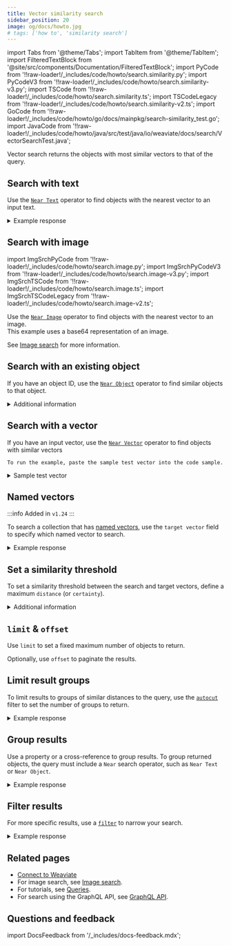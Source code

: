 ```yaml
---
title: Vector similarity search
sidebar_position: 20
image: og/docs/howto.jpg
# tags: ['how to', 'similarity search']
---
```


import Tabs from '@theme/Tabs';
import TabItem from '@theme/TabItem';
import FilteredTextBlock from '@site/src/components/Documentation/FilteredTextBlock';
import PyCode from '!!raw-loader!/_includes/code/howto/search.similarity.py';
import PyCodeV3 from '!!raw-loader!/_includes/code/howto/search.similarity-v3.py';
import TSCode from '!!raw-loader!/_includes/code/howto/search.similarity.ts';
import TSCodeLegacy from '!!raw-loader!/_includes/code/howto/search.similarity-v2.ts';
import GoCode from '!!raw-loader!/_includes/code/howto/go/docs/mainpkg/search-similarity_test.go';
import JavaCode from '!!raw-loader!/_includes/code/howto/java/src/test/java/io/weaviate/docs/search/VectorSearchTest.java';

Vector search returns the objects with most similar vectors to that of the query.

## Search with text

Use the [`Near Text`](../api/graphql/search-operators.md#neartext) operator to find objects with the nearest vector to an input text.

<Tabs groupId="languages">
  <TabItem value="py" label="Python Client v4">
    <FilteredTextBlock
      text={PyCode}
      startMarker="# GetNearTextPython"
      endMarker="# END GetNearTextPython"
      language="python"
    />
  </TabItem>

  <TabItem value="py3" label="Python Client v3">
    <FilteredTextBlock
      text={PyCodeV3}
      startMarker="# GetNearTextPython"
      endMarker="# END GetNearTextPython"
      language="pyv3"
    />
  </TabItem>

  <TabItem value="js" label="JS/TS Client v3">
    <FilteredTextBlock
      text={TSCode}
      startMarker="// GetNearText"
      endMarker="// END GetNearText"
      language="ts"
    />
  </TabItem>

  <TabItem value="js2" label="JS/TS Client v2">
    <FilteredTextBlock
      text={TSCodeLegacy}
      startMarker="// GetNearText"
      endMarker="// END GetNearText"
      language="tsv2"
    />
  </TabItem>

  <TabItem value="go" label="Go">
    <FilteredTextBlock
      text={GoCode}
      startMarker="// START GetNearText"
      endMarker="// END GetNearText"
      language="gonew"
    />
  </TabItem>

  <TabItem value="java" label="Java">
    <FilteredTextBlock
      text={JavaCode}
      startMarker="// START GetNearText"
      endMarker="// END GetNearText"
      language="java"
    />
  </TabItem>

  <TabItem value="graphql" label="GraphQL">
    <FilteredTextBlock
      text={PyCodeV3}
      startMarker="# GetNearTextGraphql"
      endMarker="# END GetNearTextGraphql"
      language="graphql"
    />
  </TabItem>
</Tabs>

<details>
  <summary>Example response</summary>

The output is like this:

<FilteredTextBlock
  text={PyCodeV3}
  startMarker="# START Expected nearText results"
  endMarker="# END Expected nearText results"
  language="json"
/>

</details>

## Search with image

import ImgSrchPyCode from '!!raw-loader!/_includes/code/howto/search.image.py';
import ImgSrchPyCodeV3 from '!!raw-loader!/_includes/code/howto/search.image-v3.py';
import ImgSrchTSCode from '!!raw-loader!/_includes/code/howto/search.image.ts';
import ImgSrchTSCodeLegacy from '!!raw-loader!/_includes/code/howto/search.image-v2.ts';


Use the [`Near Image`](../api/graphql/search-operators.md) operator to find objects with the nearest vector to an image.<br/>
This example uses a base64 representation of an image.

<Tabs groupId="languages">
  <TabItem value="py" label="Python Client v4">
    <FilteredTextBlock
      text={ImgSrchPyCode}
      startMarker="# START search with base64"
      endMarker="# END search with base64"
      language="py"
    />
  </TabItem>

  <TabItem value="py3" label="Python Client v3">
    <FilteredTextBlock
      text={ImgSrchPyCodeV3}
      startMarker="# START search with base64"
      endMarker="# END search with base64"
      language="pyv3"
    />
  </TabItem>

  <TabItem value="js" label="JS/TS Client v3">
    <FilteredTextBlock
      text={ImgSrchTSCode}
      startMarker="// START search with base64"
      endMarker="// END search with base64"
      language="ts"
    />
  </TabItem>

  <TabItem value="js2" label="JS/TS Client v2">
    <FilteredTextBlock
      text={ImgSrchTSCodeLegacy}
      startMarker="// START search with base64"
      endMarker="// END search with base64"
      language="tsv2"
    />
  </TabItem>

  <TabItem value="java" label="Java">
    <FilteredTextBlock
      text={JavaCode}
      startMarker="// START search with base64"
      endMarker="// END search with base64"
      language="java"
    />
  </TabItem>
</Tabs>

See [Image search](./image.md) for more information.


## Search with an existing object

If you have an object ID, use the [`Near Object`](../api/graphql/search-operators.md#nearobject) operator to find similar objects to that object.

<Tabs groupId="languages">
  <TabItem value="py" label="Python Client v4">
    <FilteredTextBlock
      text={PyCode}
      startMarker="# GetNearObjectPython"
      endMarker="# END GetNearObjectPython"
      language="python"
    />
  </TabItem>

  <TabItem value="py3" label="Python Client v3">
    <FilteredTextBlock
      text={PyCodeV3}
      startMarker="# GetNearObjectPython"
      endMarker="# END GetNearObjectPython"
      language="pyv3"
    />
  </TabItem>

  <TabItem value="js" label="JS/TS Client v3">
    <FilteredTextBlock
      text={TSCode}
      startMarker="// GetNearObject"
      endMarker="// END GetNearObject"
      language="ts"
    />
  </TabItem>

  <TabItem value="js2" label="JS/TS Client v2">
    <FilteredTextBlock
      text={TSCode}
      startMarker="// GetNearObject"
      endMarker="// END GetNearObject"
      language="tsv2"
    />
  </TabItem>

  <TabItem value="go" label="Go">
    <FilteredTextBlock
      text={GoCode}
      startMarker="// START GetNearObject"
      endMarker="// END GetNearObject"
      language="gonew"
    />
  </TabItem>

  <TabItem value="java" label="Java">
    <FilteredTextBlock
      text={JavaCode}
      startMarker="// START GetNearObject"
      endMarker="// END GetNearObject"
      language="java"
    />
  </TabItem>

  <TabItem value="graphql" label="GraphQL">
    <FilteredTextBlock
      text={PyCodeV3}
      startMarker="# START GetNearObjectGraphQL"
      endMarker="# END GetNearObjectGraphQL"
      language="graphql"
    />
  </TabItem>
</Tabs>

<details>
  <summary>
    Additional information
  </summary>
  <div>
    To get the object ID, see [Retrieve the object ID](./basics.md#retrieve-the-object-id).
  </div>
</details>


## Search with a vector

If you have an input vector, use the [`Near Vector`](../api/graphql/search-operators.md#nearvector) operator to find objects with similar vectors

<Tabs groupId="languages">
  <TabItem value="py" label="Python Client v4">
    <FilteredTextBlock
      text={PyCode}
      startMarker="# GetNearVectorPython"
      endMarker="# END GetNearVectorPython"
      language="python"
    />
  </TabItem>

  <TabItem value="py3" label="Python Client v3">
    <FilteredTextBlock
      text={PyCodeV3}
      startMarker="# GetNearVectorPython"
      endMarker="# END GetNearVectorPython"
      language="pyv3"
    />
  </TabItem>

  <TabItem value="js" label="JS/TS Client v3">
    <FilteredTextBlock
      text={TSCode}
      startMarker="// GetNearVector"
      endMarker="// END GetNearVector"
      language="ts"
    />
  </TabItem>

  <TabItem value="js2" label="JS/TS Client v2">
    <FilteredTextBlock
      text={TSCodeLegacy}
      startMarker="// GetNearVector"
      endMarker="// END GetNearVector"
      language="tsv2"
    />
  </TabItem>

  <TabItem value="go" label="Go">
    <FilteredTextBlock
      text={GoCode}
      startMarker="// START GetNearVector"
      endMarker="// END GetNearVector"
      language="gonew"
    />

    To run the example, paste the sample test vector into the code sample.

<details>
  <summary>Sample test vector</summary>

    vector := []float32{0.326901312, 0.172652353, 0.574298978, -0.877372618, 0.208563102, 0.534870921, -0.905765693, -0.240794293, 0.2483627, 0.071935073, -0.470612466, 0.899590301, 0.821722525, 0.771190126, -0.729547086, -0.891606557, 0.304722712, -0.299226525, 0.400798778, -0.438221959, 0.84784485, 0.229913025, 0.072704543, 0.754321192, -0.019145501, -0.894141594, -0.994515521, -0.593096071, -0.42883483, 0.24194537, 0.620309746, 0.632115028, 0.588728611, 0.097637792, 0.778057433, 0.218009849, -0.967106101, 0.53489523, -0.41595204, 0.242416186, -0.947618483, -0.521548494, 0.22066765, 0.656955091, -0.937464798, 0.513341425, 0.578846678, 0.249978376, -0.085722009, -0.03557413, 0.943261393, 0.085512458, -0.125636201, 0.554060472, 0.485368427, -0.645984772, 0.756222985, -0.099291789, -0.590909311, 0.233526122, 0.085346719, -0.879696717, -0.5351979, -0.959582549, 0.160636781, -0.505745761, 0.597447967, 0.637738272, -0.7560195, -0.203242247, -0.14202656, 0.0531654, -0.256164061, -0.788468035, 0.687289393, -0.361320829, -0.454431255, -0.056878361, -0.24120844, -0.559818319, -0.260802008, -0.391211829, 0.941519464, 0.427640945, -0.747279873, 0.156631127, 0.283531662, -0.567472453, -0.056855298, 0.376830341, 0.24340912, 0.203539024, -0.472871161, 0.148073935, -0.205732037, -0.113967997, 0.744806131, -0.716108348, -0.121028453, -0.260367162, 0.799248419, 0.693572742, -0.791924921, -0.23802225, 0.61424365, -0.227275991, 0.288018577, 0.43869821, -0.054773369, 0.235872433, 0.150168526, -0.148419033, -0.42652761, 0.708727207, 0.084139137, -0.72887396, -0.218030612, 0.107339953, -0.518407575, 0.835435492, 0.035034357, -0.941809022, 0.787348994, 0.563871276, 0.766441516, -0.027821565, 0.245867777, 0.667148957, 0.738303557, -0.891110299, -0.275965165, -0.768567633, -0.475590831, 0.814911332, -0.297372689, 0.278844884, 0.95130689, 0.637530377, 0.618917313, 0.175740276, -0.249863627, -0.293828547, 0.320150997, -0.197713784, -0.633765065, -0.810942827, 0.591293734, 0.388968601, 0.523304585, -0.171063703, 0.602972529, -0.450091234, 0.345062519, -0.716491932, 0.435084962, -0.991825804, 0.689999161, -0.137097366, -0.537270475, -0.14424947, -0.62181862, 0.44289108, 0.072616733, 0.114381466, -0.972054206, 0.597329412, 0.562940173, 0.549476569, -0.706469709, 0.978081921, 0.180978079, 0.162027999, 0.788607827, -0.267257907, 0.985984986, -0.563312619, -0.640888755, 0.462486684, 0.369103705, 0.650806096, -0.167334677, 0.607351556, 0.822088516, 0.796317805, -0.503272355, -0.251183198, -0.171193987, 0.022293507, 0.428948271, 0.130966005, -0.736595944, 0.304682365, 0.663292867, -0.198997943, 0.035542683, 0.118594925, -0.509118134, 0.169740121, 0.375104805, -0.379886464, -0.498633816, -0.704396843, 0.030748626, 0.944446866, 0.888355185, -0.652586251, -0.906279254, 0.926259459, -0.214344492, 0.322871291, -0.027617198, 0.20895568, 0.035279297, -0.969237773, 0.403299676, 0.428694059, 0.829344779, 0.691959507, 0.383265745, -0.782718812, 0.775060865, -0.779937498, 0.584385461, -0.459012881, 0.662861143, 0.678415842, -0.127245162, -0.634464935, 0.646265039, -0.192781253, 0.950300755, 0.211855294, -0.503585688, 0.836612346, 0.787168113, 0.865806113, 0.38960291, 0.8664508, -0.572625523, 0.56761092, -0.735380506, -0.095070433, -0.783564692, -0.208375599, 0.739675191, 0.073271624, 0.359469611, 0.227572188, 0.03146414, 0.22938932, -0.447168816, 0.997660781, 0.215311392, -0.431177845, 0.016089255, 0.502448595, -0.705274029, -0.289382977, -0.577193696, 0.966175471, -0.510154942, -0.95823724, 0.24204605, 0.365546465, -0.297344885, 0.236294365, 0.446028631, 0.117976098, 0.094099994, 0.260277337, -0.461409164, -0.375480325, -0.614179681, -0.392757615, 0.100161621, -0.814176208, -0.347271514, 0.592469245, -0.988247355, -0.158397473, 0.921216369, -0.962889718, -0.932866744, 0.414358528, 0.12841629, -0.676515076, 0.940077931, -0.434330301, -0.2041959, 0.139998128, -0.937367769, -0.65941309, -0.716202446, -0.707964147, -0.389402878, 0.758786102, 0.543653384, -0.151055143, 0.406115293, -0.667719031, -0.811399948, 0.221955265, -0.493543772, 0.342954834, 0.327300923, -0.19955993, 0.752914123, -0.170643372, -0.14423466, 0.034084297, -0.855779749, 0.741368546, 0.240861775, -0.341099861, -0.6478463, 0.548267419, 0.409670736, 0.995208265, 0.807107939, -0.585172449, 0.163887551, 0.97695251, 0.575339181, -0.569841278, 0.675494554, -0.471893576, -0.030140821, -0.05243822, 0.050174597, -0.412903213, -0.683965383, 0.334143696, 0.421115564, 0.175047935, 0.530304957, 0.304087579, -0.792279648, 0.685567038, -0.803590175, -0.742988649, 0.559471864, -0.720445164, -0.299579897, 0.856260016, -0.181088629, -0.397816074, 0.767682872, 0.738067303, 0.359374803, -0.385285243, -0.038967135, -0.147880482, 0.83122139, -0.446691037, -0.789851962, -0.110046918, -0.468262552, -0.756854501, -0.445852765, 0.978448405, -0.726514778, 0.667864341, 0.74283952, 0.484586568, 0.51334425, 0.819917424, -0.838528257, 0.436940199, -0.448078512, -0.337453429, -0.172542255, 0.17131926, 0.511645199, 0.684561713, 0.486342731, 0.873551862, -0.731099225, -0.753154103, -0.236784718, -0.65032768, -0.239905204, -0.803154248, -0.640516296, 0.855964698, -0.416501359, 0.630052995}
</details>

  </TabItem>

  <TabItem value="java" label="Java">
    <FilteredTextBlock
      text={JavaCode}
      startMarker="// START GetNearVector"
      endMarker="// END GetNearVector"
      language="java"
    />
  </TabItem>

  <TabItem value="graphql" label="GraphQL">
    <FilteredTextBlock
      text={PyCodeV3}
      startMarker="# GetNearVectorGraphQL"
      endMarker="# END GetNearVectorGraphQL"
      language="graphql"
    />
  </TabItem>
</Tabs>

## Named vectors

:::info Added in `v1.24`
:::

To search a collection that has [named vectors](../config-refs/schema/multi-vector.md), use the `target vector` field to specify which named vector to search.

<Tabs groupId="languages">
  <TabItem value="py" label="Python Client v4">
    <FilteredTextBlock
      text={PyCode}
      startMarker="# NamedVectorNearTextPython"
      endMarker="# END NamedVectorNearTextPython"
      language="python"
    />
  </TabItem>

  <TabItem value="py3" label="Python Client v3">
    <FilteredTextBlock
      text={PyCodeV3}
      startMarker="# NamedVectorNearTextPython"
      endMarker="# END NamedVectorNearTextPython"
      language="pyv3"
    />
  </TabItem>

  <TabItem value="js" label="JS/TS Client v3">
    <FilteredTextBlock
      text={TSCode}
      startMarker="// NamedVectorNearText"
      endMarker="// END NamedVectorNearText"
      language="ts"
    />
  </TabItem>

  <TabItem value="js2" label="JS/TS Client v2">
    <FilteredTextBlock
      text={TSCodeLegacy}
      startMarker="// NamedVectorNearText"
      endMarker="// END NamedVectorNearText"
      language="tsv2"
    />
  </TabItem>

  <TabItem value="go" label="Go">
    <FilteredTextBlock
      text={GoCode}
      startMarker="// START NamedVectorNearText"
      endMarker="// END NamedVectorNearText"
      language="gonew"
    />
  </TabItem>

  <TabItem value="java" label="Java">
    <FilteredTextBlock
      text={JavaCode}
      startMarker="// START NamedVectorNearText"
      endMarker="// END NamedVectorNearText"
      language="java"
    />
  </TabItem>

  <TabItem value="graphql" label="GraphQL">
    <FilteredTextBlock
      text={PyCodeV3}
      startMarker="# NamedVectorNearTextGraphql"
      endMarker="# END NamedVectorNearTextGraphql"
      language="graphql"
    />
  </TabItem>
</Tabs>

<details>
  <summary>Example response</summary>

The output is like this:

<FilteredTextBlock
  text={PyCodeV3}
  startMarker="# START Expected NamedVectorNearText results"
  endMarker="# END Expected NamedVectorNearText results"
  language="json"
/>

</details>

## Set a similarity threshold

To set a similarity threshold between the search and target vectors, define a maximum `distance` (or `certainty`).

<Tabs groupId="languages">
  <TabItem value="py" label="Python Client v4">
    <FilteredTextBlock
      text={PyCode}
      startMarker="# GetWithDistancePython"
      endMarker="# END GetWithDistancePython"
      language="python"
    />
  </TabItem>

  <TabItem value="py3" label="Python Client v3">
    <FilteredTextBlock
      text={PyCodeV3}
      startMarker="# GetWithDistancePython"
      endMarker="# END GetWithDistancePython"
      language="pyv3"
    />
  </TabItem>

  <TabItem value="js" label="JS/TS Client v3">
    <FilteredTextBlock
      text={TSCode}
      startMarker="// GetWithDistance"
      endMarker="// END GetWithDistance"
      language="ts"
    />
  </TabItem>

  <TabItem value="js2" label="JS/TS Client v2">
    <FilteredTextBlock
      text={TSCodeLegacy}
      startMarker="// GetWithDistance"
      endMarker="// END GetWithDistance"
      language="tsv2"
    />
  </TabItem>

  <TabItem value="go" label="Go">
    <FilteredTextBlock
      text={GoCode}
      startMarker="// START GetWithDistance"
      endMarker="// END GetWithDistance"
      language="gonew"
    />
  </TabItem>

  <TabItem value="java" label="Java">
    <FilteredTextBlock
      text={JavaCode}
      startMarker="// START GetWithDistance"
      endMarker="// END GetWithDistance"
      language="java"
    />
  </TabItem>

  <TabItem value="graphql" label="GraphQL">
    <FilteredTextBlock
      text={PyCodeV3}
      startMarker="# GetWithDistanceGraphQL"
      endMarker="# END GetWithDistanceGraphQL"
      language="graphql"
    />
  </TabItem>
</Tabs>

<details>
  <summary>Additional information</summary>

- The distance value depends on many factors, including the vectorization model you use. Experiment with your data to find a value that works for you.
- [`certainty`](../config-refs/distances.md#distance-vs-certainty) is only available with `cosine` distance.
- To find the least similar objects, use the negative cosine distance with `nearVector` search.

</details>

## `limit` & `offset`

Use `limit` to set a fixed maximum number of objects to return.

Optionally, use `offset` to paginate the results.

<Tabs groupId="languages">
  <TabItem value="py" label="Python Client v4">
    <FilteredTextBlock
      text={PyCode}
      startMarker="# GetLimitOffsetPython"
      endMarker="# END GetLimitOffsetPython"
      language="python"
    />
  </TabItem>

  <TabItem value="py3" label="Python Client v3">
    <FilteredTextBlock
      text={PyCodeV3}
      startMarker="# GetLimitOffsetPython"
      endMarker="# END GetLimitOffsetPython"
      language="pyv3"
    />
  </TabItem>

  <TabItem value="js" label="JS/TS Client v3">
    <FilteredTextBlock
      text={TSCode}
      startMarker="// GetLimitOffset"
      endMarker="// END GetLimitOffset"
      language="ts"
    />
  </TabItem>

  <TabItem value="js2" label="JS/TS Client v2">
    <FilteredTextBlock
      text={TSCodeLegacy}
      startMarker="// GetLimitOffset"
      endMarker="// END GetLimitOffset"
      language="tsv2"
    />
  </TabItem>

  <TabItem value="go" label="Go">
    <FilteredTextBlock
      text={GoCode}
      startMarker="// START GetLimitOffset"
      endMarker="// END GetLimitOffset"
      language="gonew"
    />
  </TabItem>

  <TabItem value="java" label="Java">
    <FilteredTextBlock
      text={JavaCode}
      startMarker="// START GetLimitOffset"
      endMarker="// END GetLimitOffset"
      language="java"
    />
  </TabItem>

  <TabItem value="graphql" label="GraphQL">
    <FilteredTextBlock
      text={PyCodeV3}
      startMarker="# GetLimitOffsetGraphQL"
      endMarker="# END GetLimitOffsetGraphQL"
      language="graphql"
    />
  </TabItem>
</Tabs>

## Limit result groups

To limit results to groups of similar distances to the query, use the [`autocut`](../api/graphql/additional-operators.md#autocut) filter to set the number of groups to return.

<Tabs groupId="languages">
  <TabItem value="py" label="Python Client v4">
    <FilteredTextBlock
      text={PyCode}
      startMarker="# START Autocut Python"
      endMarker="# END Autocut Python"
      language="py"
    />
  </TabItem>

  <TabItem value="py3" label="Python Client v3">
    <FilteredTextBlock
      text={PyCodeV3}
      startMarker="# START Autocut Python"
      endMarker="# END Autocut Python"
      language="pyv3"
    />
  </TabItem>

  <TabItem value="js" label="JS/TS Client v3">
    <FilteredTextBlock
      text={TSCode}
      startMarker="// START Autocut"
      endMarker="// END Autocut"
      language="ts"
    />
  </TabItem>

  <TabItem value="js2" label="JS/TS Client v2">
    <FilteredTextBlock
      text={TSCodeLegacy}
      startMarker="// START Autocut"
      endMarker="// END Autocut"
      language="tsv2"
    />
  </TabItem>

  <TabItem value="go" label="Go">
    <FilteredTextBlock
      text={GoCode}
      startMarker="// START Autocut"
      endMarker="// END Autocut"
      language="gonew"
    />
  </TabItem>

  <TabItem value="java" label="Java">
    <FilteredTextBlock
      text={JavaCode}
      startMarker="// START Autocut"
      endMarker="// END Autocut"
      language="java"
    />
  </TabItem>

  <TabItem value="graphql" label="GraphQL">
    <FilteredTextBlock
      text={PyCodeV3}
      startMarker="# START Autocut GraphQL"
      endMarker="# END Autocut GraphQL"
      language="graphql"
    />
  </TabItem>
</Tabs>

<details>
  <summary>Example response</summary>

The output is like this:

<FilteredTextBlock
  text={PyCodeV3}
  startMarker="# START Expected nearText results"
  endMarker="# END Expected nearText results"
  language="json"
/>

</details>

## Group results

Use a property or a cross-reference to group results. To group returned objects, the query must include a `Near` search operator, such as `Near Text` or `Near Object`.

<Tabs groupId="languages">
  <TabItem value="py" label="Python Client v4">
    <FilteredTextBlock
      text={PyCode}
      startMarker="# GetWithGroupbyPython"
      endMarker="# END GetWithGroupbyPython"
      language="python"
    />
  </TabItem>

  <TabItem value="py3" label="Python Client v3">
    <FilteredTextBlock
      text={PyCodeV3}
      startMarker="# GetWithGroupbyPython"
      endMarker="# END GetWithGroupbyPython"
      language="pyv3"
    />
  </TabItem>

  <TabItem value="js" label="JS/TS Client v3">
    <FilteredTextBlock
      text={TSCode}
      startMarker="// GetWithGroupBy"
      endMarker="// END GetWithGroupBy"
      language="ts"
    />
  </TabItem>

  <TabItem value="js2" label="JS/TS Client v2">
    <FilteredTextBlock
      text={TSCodeLegacy}
      startMarker="// GetWithGroupBy"
      endMarker="// END GetWithGroupBy"
      language="tsv2"
    />
  </TabItem>

  <TabItem value="go" label="Go">
    <FilteredTextBlock
      text={GoCode}
      startMarker="// START GetWithGroupBy"
      endMarker="// END GetWithGroupBy"
      language="gonew"
    />
  </TabItem>

  <TabItem value="java" label="Java">
    <FilteredTextBlock
      text={JavaCode}
      startMarker="// START GetWithGroupBy"
      endMarker="// END GetWithGroupBy"
      language="java"
    />
  </TabItem>

  <TabItem value="graphql" label="GraphQL">
    <FilteredTextBlock
      text={PyCodeV3}
      startMarker="# GetWithGroupbyGraphQL"
      endMarker="# END GetWithGroupbyGraphQL"
      language="graphql"
    />
  </TabItem>
</Tabs>

<details>
  <summary>Example response</summary>

The output is like this:

<FilteredTextBlock
  text={PyCodeV3}
  startMarker="# Expected groupBy results"
  endMarker="# END Expected groupBy results"
  language="json"
/>

</details>

## Filter results

For more specific results, use a [`filter`](../api/graphql/filters.md) to narrow your search.

<Tabs groupId="languages">
  <TabItem value="py" label="Python Client v4">
    <FilteredTextBlock
      text={PyCode}
      startMarker="# GetWithWherePython"
      endMarker="# END GetWithWherePython"
      language="python"
    />
  </TabItem>

  <TabItem value="py3" label="Python Client v3">
    <FilteredTextBlock
      text={PyCodeV3}
      startMarker="# GetWithWherePython"
      endMarker="# END GetWithWherePython"
      language="pyv3"
    />
  </TabItem>

  <TabItem value="js" label="JS/TS Client v3">
    <FilteredTextBlock
      text={TSCode}
      startMarker="// GetWithFilter"
      endMarker="// END GetWithFilter"
      language="ts"
    />
  </TabItem>

  <TabItem value="js2" label="JS/TS Client v2">
    <FilteredTextBlock
      text={TSCodeLegacy}
      startMarker="// GetWithFilter"
      endMarker="// END GetWithFilter"
      language="tsv2"
    />
  </TabItem>

  <TabItem value="go" label="Go">
    <FilteredTextBlock
      text={GoCode}
      startMarker="// START GetWithFilter"
      endMarker="// END GetWithFilter"
      language="gonew"
    />
  </TabItem>

  <TabItem value="java" label="Java">
    <FilteredTextBlock
      text={JavaCode}
      startMarker="// START GetWithFilter"
      endMarker="// END GetWithFilter"
      language="java"
    />
  </TabItem>

  <TabItem value="graphql" label="GraphQL">
    <FilteredTextBlock
      text={PyCodeV3}
      startMarker="# GetWithWhereGraphQL"
      endMarker="# END GetWithWhereGraphQL"
      language="graphql"
    />
  </TabItem>
</Tabs>

<details>
  <summary>Example response</summary>

The output is like this:

<FilteredTextBlock
  text={PyCodeV3}
  startMarker="# Expected where results"
  endMarker="# END Expected where results"
  language="json"
/>

</details>

## Related pages

- [Connect to Weaviate](/weaviate/connections/index.mdx)
- For image search, see [Image search](/weaviate/search/image).
- For tutorials, see [Queries](/weaviate/tutorials/query.md).
- For search using the GraphQL API, see [GraphQL API](/weaviate/api).

## Questions and feedback

import DocsFeedback from '/_includes/docs-feedback.mdx';

<DocsFeedback/>
